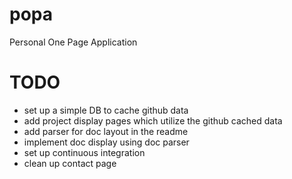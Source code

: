 popa
====

Personal One Page Application

TODO
====

* set up a simple DB to cache github data
* add project display pages which utilize the github cached data
* add parser for doc layout in the readme
* implement doc display using doc parser
* set up continuous integration
* clean up contact page
